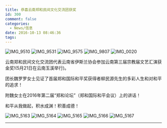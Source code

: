 ```yaml
---
title: 恭喜云南郑和民间文化交流团获奖
id: 300
comment: false
categories:
  - News/信息
date: 2016-10-13 08:46:36
tags:
---
```


![IMG_9510](http://zhengheforum.github.io/uploads/2016/10/IMG_9510-300x225.jpg) ![IMG_9531](http://zhengheforum.github.io/uploads/2016/10/IMG_9531-300x180.jpg) ![IMG_9575](http://zhengheforum.github.io/uploads/2016/10/IMG_9575-300x224.jpg) ![IMG_9807](http://zhengheforum.github.io/uploads/2016/10/IMG_9807-300x192.jpg) ![IMG_0020](http://zhengheforum.github.io/uploads/2016/10/IMG_0020-169x300.png)

云南郑和民间文化交流团代表云南省伊斯兰协会参加云南第三届宗教届文艺汇演获金奖!(5月21日在云南玉溪举行)。

团长魏罗罗女士见证了首届郑和国际和平奖获得者柳民源先生的多彩人生和对和平的追求！

附魏女士在2016年第二届“郑和论坛”（郑和国际和平会议）上的讲话！

和平从我做起，积水成渊！积善成德！

![IMG_5163](http://zhengheforum.github.io/uploads/2016/10/IMG_5163-169x300.jpg) ![IMG_5164](http://zhengheforum.github.io/uploads/2016/10/IMG_5164-169x300.jpg) ![IMG_5165](http://zhengheforum.github.io/uploads/2016/10/IMG_5165-169x300.jpg) ![IMG_5166](http://zhengheforum.github.io/uploads/2016/10/IMG_5166-169x300.jpg) ![IMG_5167](http://zhengheforum.github.io/uploads/2016/10/IMG_5167-169x300.jpg)

* * *

&nbsp;
